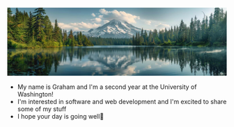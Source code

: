 ![test](https://github.com/gycobden/gycobden/blob/main/serene-morning-reflection-of-mount-rainier-over-a-tranquil-lake-free-photo.jpeg)
- My name is Graham and I'm a second year at the University of Washington!
- I'm interested in software and web development and I'm excited to share
some of my stuff
- I hope your day is going well🐸

<!---
gycobden/gycobden is a ✨ special ✨ repository because its `README.md` (this file) appears on your GitHub profile.
You can click the Preview link to take a look at your changes.
--->
